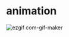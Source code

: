 # animation


![ezgif com-gif-maker](https://user-images.githubusercontent.com/48440396/116465765-f3cafc00-a86d-11eb-9a4f-f7be41c659ee.gif)
